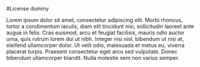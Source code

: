 #License dummy

Lorem ipsum dolor sit amet, consectetur adipiscing elit. Morbi rhoncus, tortor a condimentum iaculis, diam elit tincidunt nisi, sollicitudin laoreet ante augue in felis. Cras euismod, arcu et feugiat facilisis, mauris odio auctor urna, quis rutrum lorem dui ut nibh. Integer nisi nisl, bibendum ut nisi at, eleifend ullamcorper dolor. Ut velit odio, malesuada et metus eu, viverra placerat turpis. Praesent consectetur eget arcu sed vulputate. Donec bibendum ullamcorper blandit. Nulla molestie sem non varius semper.
